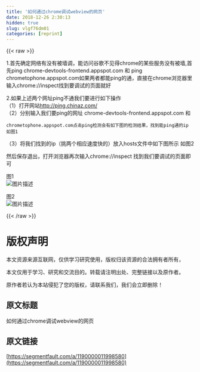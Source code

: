 ```yaml
---
title: '如何通过chrome调试webview的网页' 
date: 2018-12-26 2:30:13
hidden: true
slug: vlgf76dm01
categories: [reprint]
---
```


{{< raw >}}

                    
<p>1.首先确定网络有没有被墙调，能访问谷歌不见得chrome的某些服务没有被墙,首先ping  chrome-devtools-frontend.appspot.com 和 ping chrometophone.appspot.com如果两者都能ping的通，直接在chrome浏览器里输入chrome://inspect找到要调试的页面就好</p>
<p>2.如果上述两个网址ping不通我们要进行如下操作<br>   （1）打开网站<a href="http://ping.chinaz.com/" rel="nofollow noreferrer" target="_blank">http://ping.chinaz.com/</a> <br>   （2）分别输入我们要ping的网址 chrome-devtools-frontend.appspot.com 和</p>
<div class="widget-codetool" style="display:none;">
      <div class="widget-codetool--inner">
      <span class="selectCode code-tool" data-toggle="tooltip" data-placement="top" title="" data-original-title="全选"></span>
      <span type="button" class="copyCode code-tool" data-toggle="tooltip" data-placement="top" data-clipboard-text="   chrometophone.appspot.com点击ping检测会有如下图的检测结果，找到能ping通的ip 如图1" title="" data-original-title="复制"></span>
      <span type="button" class="saveToNote code-tool" data-toggle="tooltip" data-placement="top" title="" data-original-title="放进笔记"></span>
      </div>
      </div><pre class="hljs stylus"><code style="word-break: break-word; white-space: initial;">   chrometophone<span class="hljs-selector-class">.appspot</span><span class="hljs-selector-class">.com</span>点击ping检测会有如下图的检测结果，找到能ping通的ip 如图<span class="hljs-number">1</span></code></pre>
<p>（3）将我们找到的ip（挑两个相应速度快的）放入hosts文件中如下图所示  如图2</p>
<p>然后保存退出，打开浏览器再次输入chrome://inspect 找到我们要调试的页面即可</p>
<p>图1<br><span class="img-wrap"><img data-src="/img/bVYvwt?w=500&amp;h=383" src="https://static.alili.tech/img/bVYvwt?w=500&amp;h=383" alt="图片描述" title="图片描述" style="cursor: pointer; display: inline;"></span></p>
<p>图2<br><span class="img-wrap"><img data-src="/img/bVYvxA?w=1444&amp;h=640" src="https://static.alili.tech/img/bVYvxA?w=1444&amp;h=640" alt="图片描述" title="图片描述" style="cursor: pointer; display: inline;"></span></p>

                
{{< /raw >}}

# 版权声明
本文资源来源互联网，仅供学习研究使用，版权归该资源的合法拥有者所有，

本文仅用于学习、研究和交流目的。转载请注明出处、完整链接以及原作者。

原作者若认为本站侵犯了您的版权，请联系我们，我们会立即删除！

## 原文标题
如何通过chrome调试webview的网页

## 原文链接
[https://segmentfault.com/a/1190000011998580](https://segmentfault.com/a/1190000011998580)

